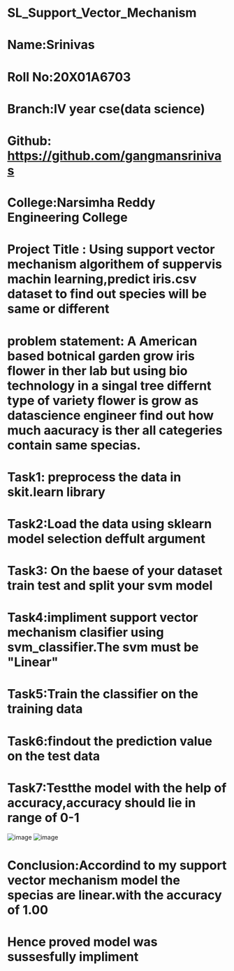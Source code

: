 # SL_Support_Vector_Mechanism
# **Name**:Srinivas
# **Roll No**:20X01A6703
# **Branch**:lV year cse(data science)
# **Github:** https://github.com/gangmansrinivas
# **College**:Narsimha Reddy Engineering College
# **Project** **Title** **:** Using support vector mechanism  algorithem of suppervis machin learning,predict iris.csv dataset to find out species will be same or different 
# **problem statement:** A American based botnical garden grow iris flower  in ther lab but using bio technology in a singal tree differnt type of variety flower is grow as datascience engineer find out how much aacuracy is ther all categeries contain same specias.
# Task1: preprocess the data in skit.learn library 
# Task2:Load the data using sklearn model selection deffult argument
# Task3: On the baese of your dataset  train test and split your svm model 
# Task4:impliment support vector mechanism clasifier using svm_classifier.The svm must be "Linear"
# Task5:Train the classifier on the training data  
# Task6:findout the prediction value on the test data
# Task7:Testthe model with the help of accuracy,accuracy should lie in range of 0-1  
![image](https://github.com/gangmansrinivas/SL_Support_Vector_Mechanism/assets/143176194/3eedf112-7c78-4df7-9f08-6e8fab4a5fb2)
![image](https://github.com/gangmansrinivas/SL_Support_Vector_Mechanism/assets/143176194/e04dad57-72b8-4acc-9c36-b7d2975897cf)

# Conclusion:Accordind to my support vector mechanism model the specias are linear.with the accuracy of 1.00
# Hence proved  model was sussesfully impliment 

